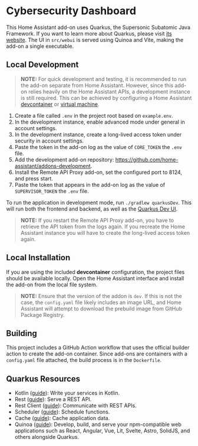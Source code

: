 # Cybersecurity Dashboard

This Home Assistant add-on uses Quarkus, the Supersonic Subatomic Java Framework. 
If you want to learn more about Quarkus, please visit [its website](https://quarkus.io/).
The UI in `src/webui` is served using Quinoa and Vite, making the add-on a single executable. 

## Local Development

> **NOTE:** For quick development and testing, it is recommended to run the add-on separate from Home Assistant.
> However, since this add-on relies heavily on the Home Assistant APIs, a development instance is still required.
> This can be achieved by configuring a Home Assistant [devcontainer](https://developers.home-assistant.io/docs/add-ons/testing)
> or [virtual machine](https://www.home-assistant.io/installation/alternative).

1. Create a file called `.env` in the project root based on `example.env`.
2. In the development instance, enable advanced mode under general in account settings.
3. In the development instance, create a long-lived access token under security in account settings.
4. Paste the token in the add-on log as the value of `CORE_TOKEN` the `.env` file.
5. Add the development add-on repository: https://github.com/home-assistant/addons-development.
6. Install the Remote API Proxy add-on, set the configured port to 8124, and press start.
7. Paste the token that appears in the add-on log as the value of `SUPERVISOR_TOKEN` the `.env` file.

To run the application in development mode, run `./gradlew quarkusDev`.
This will run both the frontend and backend, as well as the [Quarkus Dev UI](http://localhost:8080/q/dev-ui).

> **NOTE:** If you restart the Remote API Proxy add-on, you have to retrieve the API token from the logs again.
> If you recreate the Home Assistant instance you will have to create the long-lived access token again.

## Local Installation

If you are using the included **devcontainer** configuration, the project files should be available locally.
Open the Home Assistant interface and install the add-on from the local file system.

> **NOTE:** Ensure that the version of the addon is `dev`. If this is not the case, the `config.yaml` file likely
> includes an image URL, and Home Assistant will attempt to download the prebuild image from GitHub Package Registry.

## Building

This project includes a GitHub Action workflow that uses the official builder action to create the add-on container.
Since add-ons are containers with a `config.yaml` file attached, the build process is in the `Dockerfile`.

## Quarkus Resources

- Kotlin ([guide](https://quarkus.io/guides/kotlin)): Write your services in Kotlin.
- Rest ([guide](https://quarkus.io/guides/rest)): Serve a REST API.
- Rest Client ([guide](https://quarkus.io/guides/rest-client)): Communicate with REST APIs.
- Scheduler ([guide](https://quarkus.io/guides/scheduler)): Schedule functions.
- Cache ([guide](https://quarkus.io/guides/cache)): Cache application data.
- Quinoa ([guide](https://quarkiverse.github.io/quarkiverse-docs/quarkus-quinoa/dev/index.html)): Develop, build, and serve your npm-compatible web applications such as React, Angular, Vue, Lit, Svelte, Astro, SolidJS, and others alongside Quarkus.
